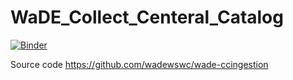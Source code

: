 # WaDE_Collect_Centeral_Catalog

[![Binder](https://mybinder.org/badge.svg)](https://mybinder.org/v2/gh/amabdallah/WaDE_Collect_Centeral_Catalog/master)


Source code
https://github.com/wadewswc/wade-ccingestion
